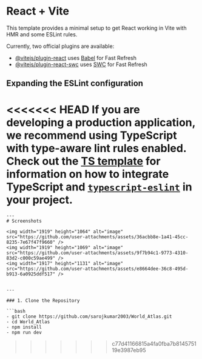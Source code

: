 # React + Vite

This template provides a minimal setup to get React working in Vite with HMR and some ESLint rules.

Currently, two official plugins are available:

- [@vitejs/plugin-react](https://github.com/vitejs/vite-plugin-react/blob/main/packages/plugin-react) uses [Babel](https://babeljs.io/) for Fast Refresh
- [@vitejs/plugin-react-swc](https://github.com/vitejs/vite-plugin-react/blob/main/packages/plugin-react-swc) uses [SWC](https://swc.rs/) for Fast Refresh

## Expanding the ESLint configuration

<<<<<<< HEAD
If you are developing a production application, we recommend using TypeScript with type-aware lint rules enabled. Check out the [TS template](https://github.com/vitejs/vite/tree/main/packages/create-vite/template-react-ts) for information on how to integrate TypeScript and [`typescript-eslint`](https://typescript-eslint.io) in your project.
=======
```
---
# Screenshots

<img width="1919" height="1064" alt="image" src="https://github.com/user-attachments/assets/36acbb8e-1a41-45cc-8235-7e67f47f9660" />
<img width="1919" height="1069" alt="image" src="https://github.com/user-attachments/assets/9f7b94c1-9773-4310-83d2-c000c59ae499" />
<img width="1917" height="1131" alt="image" src="https://github.com/user-attachments/assets/e8664dee-36c8-495d-b913-6a0925ddf517" />


---

### 1. Clone the Repository

```bash
- git clone https://github.com/sarojkumar2003/World_Atlas.git
- cd World_Atlas
- npm install
- npm run dev
```
>>>>>>> c77d41166815a4fa0fba7b814575119e3987eb95
